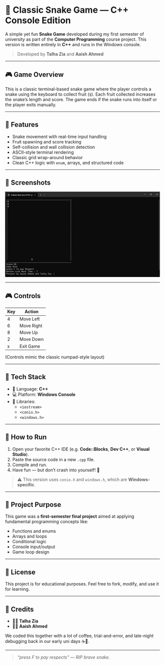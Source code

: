 # 🐍 Classic Snake Game — C++ Console Edition

A simple yet fun **Snake Game** developed during my first semester of university as part of the **Computer Programming** course project. This version is written entirely in **C++** and runs in the Windows console.

> Developed by **Talha Zia** and **Aaish Ahmed**

---

## 🎮 Game Overview

This is a classic terminal-based snake game where the player controls a snake using the keyboard to collect fruit (`$`). Each fruit collected increases the snake’s length and score. The game ends if the snake runs into itself or the player exits manually.

---

## 🧠 Features

- Snake movement with real-time input handling
- Fruit spawning and score tracking
- Self-collision and wall collision detection
- ASCII-style terminal rendering
- Classic grid wrap-around behavior
- Clean C++ logic with `enum`, arrays, and structured code

---

## 📸 Screenshots
![Snake Game Screenshot](IMG/SG.png)

---

## 🎮 Controls

| Key | Action         |
|-----|----------------|
|  4  | Move Left      |
|  6  | Move Right     |
|  8  | Move Up        |
|  2  | Move Down      |
|  x  | Exit Game      |

(Controls mimic the classic numpad-style layout)

---

## 🧱 Tech Stack

- 🧠 Language: **C++**
- 💻 Platform: **Windows Console**
- 🧰 Libraries:
  - `<iostream>`
  - `<conio.h>`
  - `<windows.h>`

---

## 🚀 How to Run

1. Open your favorite C++ IDE (e.g. **Code::Blocks**, **Dev C++**, or **Visual Studio**).
2. Paste the source code in a new `.cpp` file.
3. Compile and run.
4. Have fun — but don’t crash into yourself! 🐍

> ⚠️ This version uses `conio.h` and `windows.h`, which are **Windows-specific**.

---

## 📝 Project Purpose

This game was a **first-semester final project** aimed at applying fundamental programming concepts like:

- Functions and enums
- Arrays and loops
- Conditional logic
- Console input/output
- Game loop design

---

## 📃 License

This project is for educational purposes. Feel free to fork, modify, and use it for learning.

---

## 🙌 Credits

- 🧑‍💻 **Talha Zia**
- 🧑‍💻 **Aaish Ahmed**

We coded this together with a lot of coffee, trial-and-error, and late-night debugging back in our early uni days ☕🐍.

---

> *“press F to pay respects” — RIP brave snake.*
